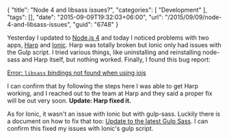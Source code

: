 {
	"title": "Node 4 and libsass issues?",
	"categories": [
		"Development"
	],
	"tags": [],
	"date": "2015-09-09T19:32:03+06:00",
	"url": "/2015/09/09/node-4-and-libsass-issues",
	"guid": "6748"
}

Yesterday I updated to <a href="https://nodejs.org/en/">Node.js 4</a> and today I noticed problems with two apps, <a href="http://harpjs.com">Harp</a> and <a href="http://ionicframework.com">Ionic</a>. Harp was totally broken but Ionic only had issues with the Gulp script. I tried various things, like uninstalling and reinstalling node-sass and Harp itself, but nothing worked. Finally, I found this bug report:

<!--more-->

<a href="https://github.com/sintaxi/harp/issues/436">Error: `libsass` bindings not found when using iojs</a>

I can confirm that by following the steps here I was able to get Harp working, and I reached out to the team at Harp and they said a proper fix will be out very soon. <strong>Update: Harp fixed it.</strong>

As for Ionic, it wasn't an issue with Ionic but with gulp-sass. Luckily there is a document on how to fix that too: <a href="https://github.com/dlmanning/gulp-sass/wiki/Update-to-the-latest-Gulp-Sass">Update to the latest Gulp Sass</a>. I can confirm this fixed my issues with Ionic's gulp script. 